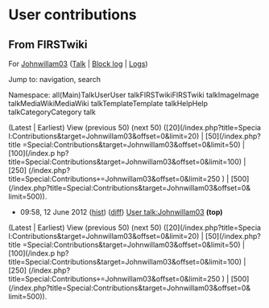 # User contributions

## From FIRSTwiki

For [Johnwillam03](/index.php?title=User:Johnwillam03&action=edit "User:Johnwillam03") ([Talk](User_talk:Johnwillam03 "User
talk:Johnwillam03") | [Block log](/index.php?title=Special:Log&type=block&page=User:Johnwillam03 "Special:Log") | [Logs](/index.php?title=Special:Log&user=Johnwillam03 "Special:Log"))

Jump to: navigation, search

Namespace: all(Main)TalkUserUser talkFIRSTwikiFIRSTwiki talkImageImage talkMediaWikiMediaWiki talkTemplateTemplate talkHelpHelp talkCategoryCategory talk

(Latest | Earliest) View (previous 50) (next 50) ([20](/index.php?title=Specia
l:Contributions&target=Johnwillam03&offset=0&limit=20) | [50](/index.php?title
=Special:Contributions&target=Johnwillam03&offset=0&limit=50) | [100](/index.p
hp?title=Special:Contributions&target=Johnwillam03&offset=0&limit=100) | [250] (/index.php?title=Special:Contributions⌖=Johnwillam03&offset=0&limit=250 ) | [500](/index.php?title=Special:Contributions&target=Johnwillam03&offset=0&
limit=500)).

- 09:58, 12 June 2012 ([hist](/index.php?title=User_talk:Johnwillam03&action=history "User talk:Johnwillam03")) ([diff](/index.php?title=User_talk:Johnwillam03&diff=prev&oldid=138242 "User talk:Johnwillam03")) [User talk:Johnwillam03](User_talk:Johnwillam03 "User talk:Johnwillam03") **(top)**

(Latest | Earliest) View (previous 50) (next 50) ([20](/index.php?title=Specia
l:Contributions&target=Johnwillam03&offset=0&limit=20) | [50](/index.php?title
=Special:Contributions&target=Johnwillam03&offset=0&limit=50) | [100](/index.p
hp?title=Special:Contributions&target=Johnwillam03&offset=0&limit=100) | [250] (/index.php?title=Special:Contributions⌖=Johnwillam03&offset=0&limit=250 ) | [500](/index.php?title=Special:Contributions&target=Johnwillam03&offset=0&
limit=500)).
